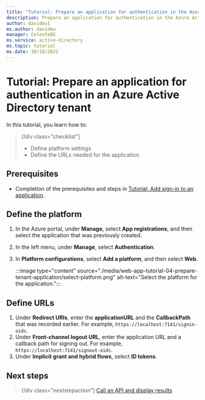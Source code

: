 ```yaml
---
title: "Tutorial: Prepare an application for authentication in the Azure Active Directory tenant"
description: Prepare an application for authentication in the Azure Active Directory tenant.
author: davidmu1
ms.author: davidmu
manager: CelesteDG
ms.service: active-directory
ms.topic: tutorial
ms.date: 10/18/2022
---
```


# Tutorial: Prepare an application for authentication in an Azure Active Directory tenant

In this tutorial, you learn how to:

> [!div class="checklist"]
> * Define platform settings
> * Define the URLs needed for the application

## Prerequisites

* Completion of the prerequisites and steps in [Tutorial: Add sign-in to an application](web-app-tutorial-03-sign-in-users.md).

## Define the platform

1. In the Azure portal, under **Manage**, select **App registrations**, and then select the application that was previously created.
1. In the left menu, under **Manage**, select **Authentication**.
1. In **Platform configurations**, select **Add a platform**, and then select **Web**.

    :::image type="content" source="./media/web-app-tutorial-04-prepare-tenant-application/select-platform.png" alt-text="Select the platform for the application.":::

## Define URLs

1. Under **Redirect URIs**, enter the **applicationURL** and the **CallbackPath** that was recorded earlier. For example, `https://localhost:7141/signin-oidc`.
1. Under **Front-channel logout URL**, enter the application URL and a callback path for signing out. For example, `https://localhost:7141/signout-oidc`.
1. Under **Implicit grant and hybrid flows**, select **ID tokens**.

## Next steps

> [!div class="nextstepaction"]
> [Call an API and display results](web-app-tutorial-05-call-api.md)
